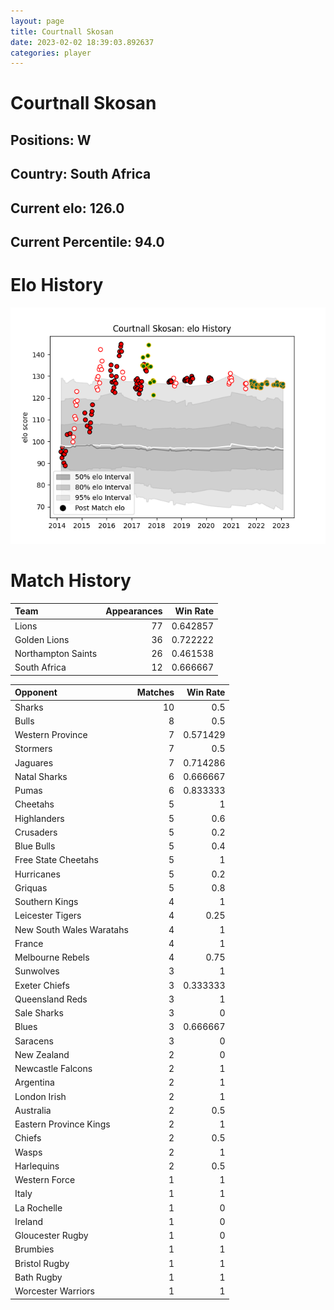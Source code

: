 ```yaml
---  
layout: page  
title: Courtnall Skosan  
date: 2023-02-02 18:39:03.892637  
categories: player  
---
```

# Courtnall Skosan

## Positions: W

## Country: South Africa

## Current elo: 126.0

## Current Percentile: 94.0

# Elo History


![elo history](history_CourtnallSkosan.png)
# Match History


| Team               |   Appearances |   Win Rate |
|:-------------------|--------------:|-----------:|
| Lions              |            77 |   0.642857 |
| Golden Lions       |            36 |   0.722222 |
| Northampton Saints |            26 |   0.461538 |
| South Africa       |            12 |   0.666667 |

| Opponent                 |   Matches |   Win Rate |
|:-------------------------|----------:|-----------:|
| Sharks                   |        10 |   0.5      |
| Bulls                    |         8 |   0.5      |
| Western Province         |         7 |   0.571429 |
| Stormers                 |         7 |   0.5      |
| Jaguares                 |         7 |   0.714286 |
| Natal Sharks             |         6 |   0.666667 |
| Pumas                    |         6 |   0.833333 |
| Cheetahs                 |         5 |   1        |
| Highlanders              |         5 |   0.6      |
| Crusaders                |         5 |   0.2      |
| Blue Bulls               |         5 |   0.4      |
| Free State Cheetahs      |         5 |   1        |
| Hurricanes               |         5 |   0.2      |
| Griquas                  |         5 |   0.8      |
| Southern Kings           |         4 |   1        |
| Leicester Tigers         |         4 |   0.25     |
| New South Wales Waratahs |         4 |   1        |
| France                   |         4 |   1        |
| Melbourne Rebels         |         4 |   0.75     |
| Sunwolves                |         3 |   1        |
| Exeter Chiefs            |         3 |   0.333333 |
| Queensland Reds          |         3 |   1        |
| Sale Sharks              |         3 |   0        |
| Blues                    |         3 |   0.666667 |
| Saracens                 |         3 |   0        |
| New Zealand              |         2 |   0        |
| Newcastle Falcons        |         2 |   1        |
| Argentina                |         2 |   1        |
| London Irish             |         2 |   1        |
| Australia                |         2 |   0.5      |
| Eastern Province Kings   |         2 |   1        |
| Chiefs                   |         2 |   0.5      |
| Wasps                    |         2 |   1        |
| Harlequins               |         2 |   0.5      |
| Western Force            |         1 |   1        |
| Italy                    |         1 |   1        |
| La Rochelle              |         1 |   0        |
| Ireland                  |         1 |   0        |
| Gloucester Rugby         |         1 |   0        |
| Brumbies                 |         1 |   1        |
| Bristol Rugby            |         1 |   1        |
| Bath Rugby               |         1 |   1        |
| Worcester Warriors       |         1 |   1        |